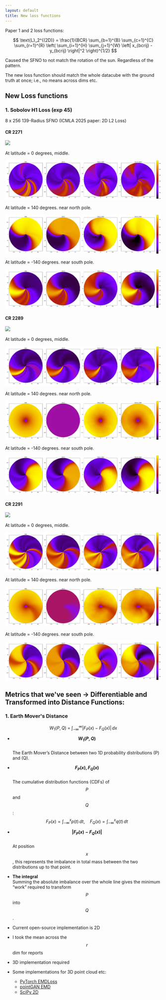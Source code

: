 ```yaml
---
layout: default
title: New loss functions
---
```


Paper 1 and 2 loss functions:

$$
\text{L}_2^{(2D)} = \frac{1}{BCR} \sum_{b=1}^{B} \sum_{c=1}^{C} \sum_{r=1}^{R}
\left( \sum_{i=1}^{H} \sum_{j=1}^{W} \left| x_{bcrij} - y_{bcrij} \right|^2 \right)^{1/2}
$$

Caused the SFNO to not match the rotation of the sun. Regardless of the pattern.

The new loss function should match the whole datacube with the ground truth at once; i.e., no means across dims etc.

## New Loss functions

### 1. Sobolov H1 Loss (exp 45)

8 x 256 139-Radius SFNO (ICMLA 2025 paper: 2D L2 Loss)

#### CR 2271

<img src="resources/week_33/cr2271.gif">

At latitude = 0 degrees, middle.

<img src="resources/week_33/cr2271-55.png">


At latitude = 140 degrees. near north pole.

<img src="resources/week_33/cr2271-10.png">


At latitude = -140 degrees. near south pole.

<img src="resources/week_33/cr2271-100.png">

#### CR 2289

<img src="resources/week_33/cr2289.gif">

At latitude = 0 degrees, middle.

<img src="resources/week_33/cr2289-55.png">


At latitude = 140 degrees. near north pole.

<img src="resources/week_33/cr2289-10.png">


At latitude = -140 degrees. near south pole.

<img src="resources/week_33/cr2289-100.png">

#### CR 2291

<img src="resources/week_33/cr2291.gif">

At latitude = 0 degrees, middle.

<img src="resources/week_33/cr2291-55.png">


At latitude = 140 degrees. near north pole.

<img src="resources/week_33/cr2291-10.png">


At latitude = -140 degrees. near south pole.

<img src="resources/week_33/cr2291-100.png">


## Metrics that we've seen -> Differentiable and Transformed into Distance Functions:

### 1. Earth Mover's Distance

$$
W_1(P, Q) \;=\; \int_{-\infty}^{\infty} \big| F_P(x) - F_Q(x) \big| \, dx
$$

- **$$W_1(P, Q)$$**  
  The Earth Mover’s Distance between two 1D probability distributions \(P\) and \(Q\).

- **$$F_P(x), F_Q(x)$$**  
  The cumulative distribution functions (CDFs) of $$P$$ and $$Q$$:  
  $$
  F_P(x) = \int_{-\infty}^{x} p(t) \, dt, 
  \quad 
  F_Q(x) = \int_{-\infty}^{x} q(t) \, dt
  $$

- **$$|F_P(x) - F_Q(x)|$$**  
  At position $$x$$, this represents the imbalance in total mass between the two distributions up to that point.

- **The integral**  
  Summing the absolute imbalance over the whole line gives the minimum “work” required to transform $$P$$ into $$Q$$.


- Current open-source implementation is 2D
- I took the mean across the $$r$$ dim for reports
- 3D implementation required
- Some implementations for 3D point cloud etc:
    - [PyTorch EMDLoss](https://github.com/meder411/PyTorch-EMDLoss)
    - [pointGAN EMD](https://github.com/fxia22/pointGAN/tree/74b6c432c5eaa1e0a833e755f450df2ee2c5488e/emd)
    - [SciPy 2D](https://docs.scipy.org/doc/scipy/reference/generated/scipy.stats.wasserstein_distance.html)
